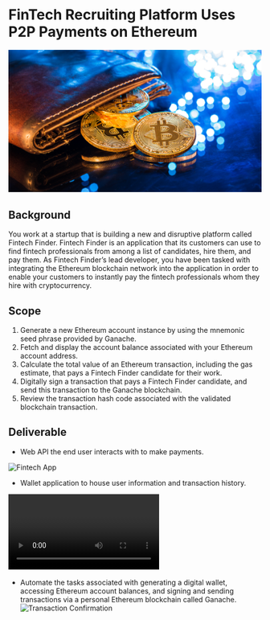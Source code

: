 # FinTech Recruiting Platform Uses P2P Payments on Ethereum

![An image shows a wallet with bitcoin.](Images/19-4-challenge-image.png)

## Background

You work at a startup that is building a new and disruptive platform called Fintech Finder. Fintech Finder is an application that its customers can use to find fintech professionals from among a list of candidates, hire them, and pay them. As Fintech Finder’s lead developer, you have been tasked with integrating the Ethereum blockchain network into the application in order to enable your customers to instantly pay the fintech professionals whom they hire with cryptocurrency.

## Scope

1. Generate a new Ethereum account instance by using the mnemonic seed phrase provided by Ganache.
2. Fetch and display the account balance associated with your Ethereum account address.
3. Calculate the total value of an Ethereum transaction, including the gas estimate, that pays a Fintech Finder candidate for their work.
4. Digitally sign a transaction that pays a Fintech Finder candidate, and send this transaction to the Ganache blockchain.
5. Review the transaction hash code associated with the validated blockchain transaction.

## Deliverable

* Web API the end user interacts with to make payments.

![Fintech App](https://github.com/cpanagopoulos/Fintech-Finder/blob/main/Code/Images/Homepage.PNG)

* Wallet application to house user information and transaction history.

![Transaction](https://github.com/cpanagopoulos/Fintech-Finder/blob/main/Code/Images/TX-Submission.webm)

* Automate the tasks associated with generating a digital wallet, accessing Ethereum account balances, and signing and sending transactions via a personal Ethereum blockchain called Ganache.
![Transaction Confirmation](https://github.com/cpanagopoulos/Fintech-Finder/blob/main/Code/Images/tx%20confirmation.PNG)
